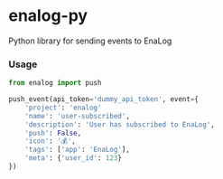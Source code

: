 # enalog-py

Python library for sending events to EnaLog

### Usage

```python
from enalog import push

push_event(api_token='dummy_api_token', event={
    'project': 'enalog'
    'name': 'user-subscribed',
    'description': 'User has subscribed to EnaLog',
    'push': False,
    'icon': '💰',
    'tags': ['app': 'EnaLog'],
    'meta': {'user_id': 123}
})
```
